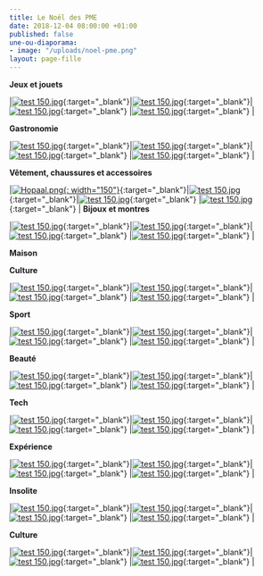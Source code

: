 ```yaml
---
title: Le Noël des PME
date: 2018-12-04 08:00:00 +01:00
published: false
une-ou-diaporama:
- image: "/uploads/noel-pme.png"
layout: page-fille
---
```


**Jeux et jouets**

|[![test 150.jpg](/uploads/test%20150.jpg)](https://hurlu.fr){:target="_blank"}|[![test 150.jpg](/uploads/test%20150.jpg)](https://hurlu.fr){:target="_blank"}|[![test 150.jpg](/uploads/test%20150.jpg)](https://hurlu.fr){:target="_blank"} |[![test 150.jpg](/uploads/test%20150.jpg)](https://hurlu.fr){:target="_blank"} | 


**Gastronomie**

|[![test 150.jpg](/uploads/test%20150.jpg)](https://hurlu.fr){:target="_blank"}|[![test 150.jpg](/uploads/test%20150.jpg)](https://hurlu.fr){:target="_blank"}|[![test 150.jpg](/uploads/test%20150.jpg)](https://hurlu.fr){:target="_blank"} |[![test 150.jpg](/uploads/test%20150.jpg)](https://hurlu.fr){:target="_blank"} | 

**Vêtement, chaussures et accessoires**


|[![Hopaal.png](/uploads/Hopaal.png){: width="150"}](https://hopaal.com/){:target="_blank"}|[![test 150.jpg](/uploads/test%20150.jpg)](https://hurlu.fr){:target="_blank"}|[![test 150.jpg](/uploads/test%20150.jpg)](https://hurlu.fr){:target="_blank"} |[![test 150.jpg](/uploads/test%20150.jpg)](https://hurlu.fr){:target="_blank"} |
**Bijoux et montres**

|[![test 150.jpg](/uploads/test%20150.jpg)](https://hurlu.fr){:target="_blank"}|[![test 150.jpg](/uploads/test%20150.jpg)](https://hurlu.fr){:target="_blank"}|[![test 150.jpg](/uploads/test%20150.jpg)](https://hurlu.fr){:target="_blank"} |[![test 150.jpg](/uploads/test%20150.jpg)](https://hurlu.fr){:target="_blank"} |


**Maison**

**Culture**

|[![test 150.jpg](/uploads/test%20150.jpg)](https://hurlu.fr){:target="_blank"}|[![test 150.jpg](/uploads/test%20150.jpg)](https://hurlu.fr){:target="_blank"}|[![test 150.jpg](/uploads/test%20150.jpg)](https://hurlu.fr){:target="_blank"} |[![test 150.jpg](/uploads/test%20150.jpg)](https://hurlu.fr){:target="_blank"} | 

**Sport**

|[![test 150.jpg](/uploads/test%20150.jpg)](https://hurlu.fr){:target="_blank"}|[![test 150.jpg](/uploads/test%20150.jpg)](https://hurlu.fr){:target="_blank"}|[![test 150.jpg](/uploads/test%20150.jpg)](https://hurlu.fr){:target="_blank"} |[![test 150.jpg](/uploads/test%20150.jpg)](https://hurlu.fr){:target="_blank"} | 

**Beauté**

|[![test 150.jpg](/uploads/test%20150.jpg)](https://hurlu.fr){:target="_blank"}|[![test 150.jpg](/uploads/test%20150.jpg)](https://hurlu.fr){:target="_blank"}|[![test 150.jpg](/uploads/test%20150.jpg)](https://hurlu.fr){:target="_blank"} |[![test 150.jpg](/uploads/test%20150.jpg)](https://hurlu.fr){:target="_blank"} | 

**Tech**

|[![test 150.jpg](/uploads/test%20150.jpg)](https://hurlu.fr){:target="_blank"}|[![test 150.jpg](/uploads/test%20150.jpg)](https://hurlu.fr){:target="_blank"}|[![test 150.jpg](/uploads/test%20150.jpg)](https://hurlu.fr){:target="_blank"} |[![test 150.jpg](/uploads/test%20150.jpg)](https://hurlu.fr){:target="_blank"} | 

**Expérience**

|[![test 150.jpg](/uploads/test%20150.jpg)](https://hurlu.fr){:target="_blank"}|[![test 150.jpg](/uploads/test%20150.jpg)](https://hurlu.fr){:target="_blank"}|[![test 150.jpg](/uploads/test%20150.jpg)](https://hurlu.fr){:target="_blank"} |[![test 150.jpg](/uploads/test%20150.jpg)](https://hurlu.fr){:target="_blank"} | 

**Insolite**

|[![test 150.jpg](/uploads/test%20150.jpg)](https://hurlu.fr){:target="_blank"}|[![test 150.jpg](/uploads/test%20150.jpg)](https://hurlu.fr){:target="_blank"}|[![test 150.jpg](/uploads/test%20150.jpg)](https://hurlu.fr){:target="_blank"} |[![test 150.jpg](/uploads/test%20150.jpg)](https://hurlu.fr){:target="_blank"} | 

**Culture**

|[![test 150.jpg](/uploads/test%20150.jpg)](http://www.lebaigneur.fr/){:target="_blank"}|[![test 150.jpg](/uploads/test%20150.jpg)](https://hurlu.fr){:target="_blank"}|[![test 150.jpg](/uploads/test%20150.jpg)](https://hurlu.fr){:target="_blank"} |[![test 150.jpg](/uploads/test%20150.jpg)](https://hurlu.fr){:target="_blank"} | 
